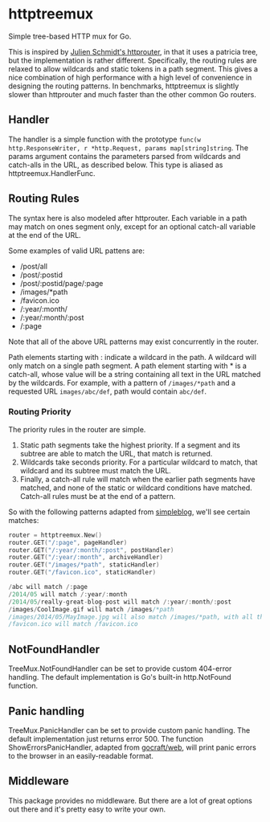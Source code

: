 httptreemux
===========

Simple tree-based HTTP mux for Go.

This is inspired by [Julien Schmidt's httprouter](https://www.github.com/julienschmidt/httprouter), in that it uses a patricia tree, but the implementation is rather different. Specifically, the routing rules are relaxed to allow wildcards and static tokens in a path segment. This gives a nice combination of high performance with a high level of convenience in designing the routing patterns. In benchmarks, httptreemux is slightly slower than httprouter and much faster than the other common Go routers.

## Handler
The handler is a simple function with the prototype `func(w http.ResponseWriter, r *http.Request, params map[string]string`. The params argument contains the parameters parsed from wildcards and catch-alls in the URL, as described below. This type is aliased as httptreemux.HandlerFunc.

## Routing Rules
The syntax here is also modeled after httprouter. Each variable in a path may match on ones segment only, except for an optional catch-all variable at the end of the URL.

Some examples of valid URL pattens are:
* /post/all
* /post/:postid
* /post/:postid/page/:page
* /images/*path
* /favicon.ico
* /:year/:month/
* /:year/:month/:post
* /:page

Note that all of the above URL patterns may exist concurrently in the router.

Path elements starting with : indicate a wildcard in the path. A wildcard will only match on a single path segment. A path element starting with * is a catch-all, whose value will be a string containing all text in the URL matched by the wildcards. For example, with a pattern of `/images/*path` and a requested URL `images/abc/def`, path would contain `abc/def`.

### Routing Priority
The priority rules in the router are simple.
1. Static path segments take the highest priority. If a segment and its subtree are able to match the URL, that match is returned.
2. Wildcards take seconds priority. For a particular wildcard to match, that wildcard and its subtree must match the URL.
3. Finally, a catch-all rule will match when the earlier path segments have matched, and none of the static or wildcard conditions have matched. Catch-all rules must be at the end of a pattern.

So with the following patterns adapted from [simpleblog](https://www.github.com/dimfeld/simpleblog), we'll see certain matches:
```go
router = httptreemux.New()
router.GET("/:page", pageHandler)
router.GET("/:year/:month/:post", postHandler)
router.GET("/:year/:month", archiveHandler)
router.GET("/images/*path", staticHandler)
router.GET("/favicon.ico", staticHandler)

/abc will match /:page
/2014/05 will match /:year/:month
/2014/05/really-great-blog-post will match /:year/:month/:post
/images/CoolImage.gif will match /images/*path
/images/2014/05/MayImage.jpg will also match /images/*path, with all the text after /images stored in the variable path.
/favicon.ico will match /favicon.ico
```

## NotFoundHandler
TreeMux.NotFoundHandler can be set to provide custom 404-error handling. The default implementation is Go's built-in http.NotFound function.

## Panic handling
TreeMux.PanicHandler can be set to provide custom panic handling. The default implementation just returns error 500. The function ShowErrorsPanicHandler, adapted from [gocraft/web](https://github.com/gocraft/web), will print panic errors to the browser in an easily-readable format.

## Middleware
This package provides no middleware. But there are a lot of great options out there and it's pretty easy to write your own.
